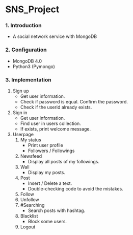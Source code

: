 # SNS_Project

### 1. Introduction
* A social network service with MongoDB
        
### 2. Configuration
* MongoDB 4.0
* Python3 (Pymongo)
       
### 3. Implementation
1. Sign up
	* Get user information.
	* Check if password is equal. Confirm the password.
	* Check if the userid already exists.
2. Sign in
	* Get user information.
    * Find user in users collection.
    * If exists, print welcome message.
3. Userpage
	1. My status
		* Print user profile
		* Followers / Followings
  	2. Newsfeed
    	* Display all posts of my followings.
 	3. Wall
    	* Display my posts.
  	4. Post
   		*    Insert / Delete a text.
    	*    Double-checking code to avoid the mistakes.
  	5. Follow
 	6. Unfollow
 	7. #Searching
    	*	Search posts with hashtag.
 	8. Blacklist
    	*	Block some users.
 	9. Logout
